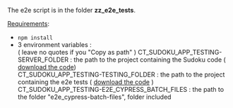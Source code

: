 The e2e script is in the folder <b>zz_e2e_tests</b>.

<u>Requirements</u>:<br>
* <code>npm install</code>
* 3 environment variables : <br>
( leave no quotes if you "Copy as path" )
  CT_SUDOKU_APP_TESTING-SERVER_FOLDER : the path to the project containing the Sudoku code ( [download the code](https://github.com/jlmacle/sudoku-forked/archive/refs/heads/master.zip)) <br>
  CT_SUDOKU_APP_TESTING-TESTING_FOLDER : the path to the project containing the e2e tests ( [download the code](https://github.com/jlmacle/raravi-sudoku-app-testing/archive/refs/heads/main.zip) )<br>
  CT_SUDOKU_APP_TESTING-E2E_CYPRESS_BATCH_FILES : the path to the folder "e2e_cypress-batch-files", folder included





